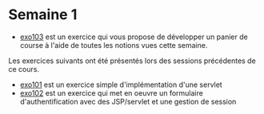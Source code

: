 # Semaine 1

* [exo103](exo103) est un exercice qui vous propose de développer un panier de course à l'aide de toutes les notions vues cette semaine.

Les exercices suivants ont été présentés lors des sessions précédentes de ce cours.

* [exo101](exo101) est un exercice simple d'implémentation d'une servlet
* [exo102](exo102) est un exercice qui met en oeuvre un formulaire d'authentification avec des JSP/servlet et une gestion de session

